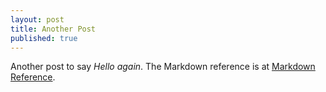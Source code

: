 ```yaml
---
layout: post
title: Another Post
published: true
---
```


Another post to say *Hello again*.  The Markdown reference is at [Markdown Reference](http://daringfireball.net/projects/markdown/).